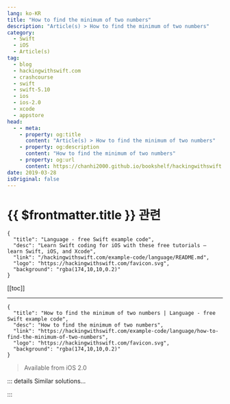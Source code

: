 ```yaml
---
lang: ko-KR
title: "How to find the minimum of two numbers"
description: "Article(s) > How to find the minimum of two numbers"
category:
  - Swift
  - iOS
  - Article(s)
tag: 
  - blog
  - hackingwithswift.com
  - crashcourse
  - swift
  - swift-5.10
  - ios
  - ios-2.0
  - xcode
  - appstore
head:
  - - meta:
    - property: og:title
      content: "Article(s) > How to find the minimum of two numbers"
    - property: og:description
      content: "How to find the minimum of two numbers"
    - property: og:url
      content: https://chanhi2000.github.io/bookshelf/hackingwithswift.com/example-code/language/how-to-find-the-minimum-of-two-numbers.html
date: 2019-03-28
isOriginal: false
---
```


# {{ $frontmatter.title }} 관련

```component VPCard
{
  "title": "Language - free Swift example code",
  "desc": "Learn Swift coding for iOS with these free tutorials – learn Swift, iOS, and Xcode",
  "link": "/hackingwithswift.com/example-code/language/README.md",
  "logo": "https://hackingwithswift.com/favicon.svg",
  "background": "rgba(174,10,10,0.2)"
}
```

[[toc]]

---

```component VPCard
{
  "title": "How to find the minimum of two numbers | Language - free Swift example code",
  "desc": "How to find the minimum of two numbers",
  "link": "https://hackingwithswift.com/example-code/language/how-to-find-the-minimum-of-two-numbers",
  "logo": "https://hackingwithswift.com/favicon.svg",
  "background": "rgba(174,10,10,0.2)"
}
```

> Available from iOS 2.0

<!-- TODO: 작성 -->

<!-- 
To find the minimum of two numbers, either both integer or both floating point (not mixed!), use the `min()` function. For example:

```swift
let first = 10
let second = 15

let smallest = min(first, second)
```

-->

::: details Similar solutions…

<!--
/example-code/language/how-to-find-the-minimum-of-three-numbers">How to find the minimum of three numbers 
/example-code/language/how-to-find-the-maximum-of-two-numbers">How to find the maximum of two numbers 
/example-code/language/how-to-find-the-maximum-of-three-numbers">How to find the maximum of three numbers 
/example-code/language/how-to-find-the-difference-between-two-arrays">How to find the difference between two arrays 
/quick-start/swiftui/two-way-bindings-in-swiftui">Two-way bindings in SwiftUI</a>
-->

:::

